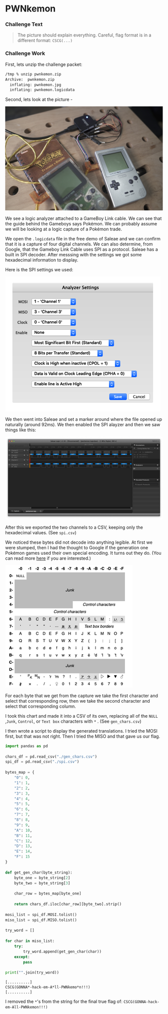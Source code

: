 # PWNkemon

### Challenge Text

> The picture should explain everything.
> Careful, flag format is in a different format: `CSCG(...)`

### Challenge Work

First, lets unzip the challenge packet:

```bash
/tmp % unzip pwnkemon.zip
Archive:  pwnkemon.zip
  inflating: pwnkemon.jpg
  inflating: pwnkemon.logicdata
```

Second, lets look at the picture - 

![./pwnkemon.jpg](pwnkemon.jpg)

We see a logic analyzer attached to a GameBoy Link cable. We can see that the guide behind the Gameboys says Pokémon. We can probably assume we will be looking at a logic capture of a Pokémon trade.

We open the `.logicdata` file in the free demo of Saleae and we can confirm that it is a capture of four digital channels. We can also determine, from Google, that the Gameboy Link Cable uses SPI as a protocol. Saleae has a built in SPI decoder. After messsing with the settings we got some hexadecimal information to display.

Here is the SPI settings we used:

![](./saleae_settings.png)

We then went into Saleae and set a marker around where the file opened up naturally (around 92ms). We then enabled the SPI alayzer and then we saw things like this:

![](./saleae_bytes.png)

After this we exported the two channels to a CSV, keeping only the hexadecimal values. (See `spi.csv`)

We noticed these bytes did not decode into anything legible. At first we were stumped, then I had the thought to Google if the generation one Pokémon games used their own special encoding. It turns out they do. (You can read more [here](https://bulbapedia.bulbagarden.net/wiki/Character_encoding_in_Generation_I) if you are interested.)

![](./poke_chars.png)

For each byte that we get from the capture we take the first character and select that corresponding row, then we take the second character and select that corresponding column.

I took this chart and made it into a CSV of its own, replacing all of the `NULL` ,`Junk`, `Control`, or `Text box` characters with `*` . (See `gen_chars.csv`)

I then wrote a script to display the generated translations. I tried the MOSI first, but that was not right. Then I tried the MISO and that gave us our flag.

```python
import pandas as pd

chars_df = pd.read_csv("./gen_chars.csv")
spi_df = pd.read_csv("./spi.csv")

bytes_map = {
    "0": 0,
    "1": 1,
    "2": 2,
    "3": 3,
    "4": 4,
    "5": 5,
    "6": 6,
    "7": 7,
    "8": 8,
    "9": 9,
    "A": 10,
    "B": 11,
    "C": 12,
    "D": 13,
    "E": 14,
    "F": 15
}

def get_gen_char(byte_string):
    byte_one = byte_string[2]
    byte_two = byte_string[3]
    
    char_row = bytes_map[byte_one]
    
    return chars_df.iloc[char_row][byte_two].strip()
    
mosi_list = spi_df.MOSI.tolist()
miso_list = spi_df.MISO.tolist()

try_word = []

for char in miso_list:
    try:
        try_word.append(get_gen_char(char))
    except:
        pass
    
print("".join(try_word))
```

```
[..........]
CSCG(GONNA*-hack-em-A*ll-PWNkemo*n!!!)
[..........]
```

I removed the `*`'s from the string for the final true flag of: `CSCG(GONNA-hack-em-All-PWNkemon!!!)`

